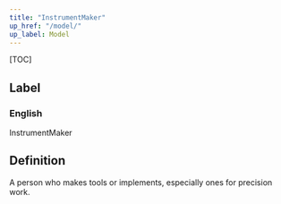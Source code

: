 ```yaml
---
title: "InstrumentMaker"
up_href: "/model/"
up_label: Model
---
```


[TOC]

## Label

### English
InstrumentMaker


## Definition
A person who makes tools or implements, especially ones for precision work. 


    
